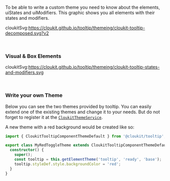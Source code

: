 To be able to write a custom theme you need to know about the elements, uiStates and uiModifiers.
This graphic shows you all elements with their states and modifiers.

cloukitSvg:https://cloukit.github.io/tooltip/themeing/cloukit-tooltip-decomposed.svg?v2

&nbsp;

### Visual & Box Elements

cloukitSvg:https://cloukit.github.io/tooltip/themeing/cloukit-tooltip-states-and-modifiers.svg

&nbsp;

### Write your own Theme

Below you can see the two themes provided by tooltip. You can easily extend one of the existing themes and change it to your needs. But do not forget to register it at the [`CloukitThemeService`](https://cloukit.github.io/#/guide/themeing).

A new theme with a red background would be created like so:

```typescript
import { CloukitTooltipComponentThemeDefault } from '@cloukit/tooltip';

export class MyRedToggleTheme extends CloukitTooltipComponentThemeDefault {
  constructor() {
    super();
    const tooltip = this.getElementTheme('tooltip', 'ready', 'base');
    tooltip.styleDef.style.backgroundColor = 'red';
  }
}
```
